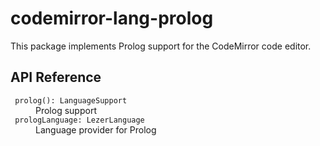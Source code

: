 # codemirror-lang-prolog

This package implements Prolog support for the CodeMirror code editor.

## API Reference

<dl>
  <dt> <code> prolog(): LanguageSupport </code>
  <dd> Prolog support

  <dt> <code> prologLanguage: LezerLanguage </code>
  <dd> Language provider for Prolog
</dl>

